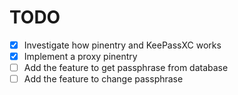  
# TODO

- [x] Investigate how pinentry and KeePassXC works
- [x] Implement a proxy pinentry
- [ ] Add the feature to get passphrase from database
- [ ] Add the feature to change passphrase